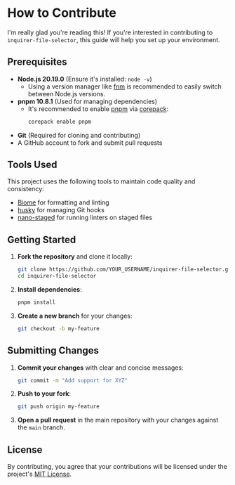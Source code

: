 # How to Contribute

I'm really glad you're reading this! If you're interested in contributing to `inquirer-file-selector`, this guide will help you set up your environment.

## Prerequisites

- **Node.js 20.19.0** (Ensure it's installed: `node -v`)
  - Using a version manager like [fnm](https://github.com/Schniz/fnm) is recommended to easily switch between Node.js versions.
- **pnpm 10.8.1** (Used for managing dependencies)
   - It's recommended to enable [pnpm](https://pnpm.io/) via [corepack](https://github.com/nodejs/corepack):
     ```sh
     corepack enable pnpm
     ```
- **Git** (Required for cloning and contributing)
- A GitHub account to fork and submit pull requests

## Tools Used

This project uses the following tools to maintain code quality and consistency:

- [Biome](https://biomejs.dev/) for formatting and linting
- [husky](https://github.com/typicode/husky) for managing Git hooks
- [nano-staged](https://github.com/usmanyunusov/nano-staged) for running linters on staged files

## Getting Started

1. **Fork the repository** and clone it locally:
   ```sh
   git clone https://github.com/YOUR_USERNAME/inquirer-file-selector.git
   cd inquirer-file-selector
   ```
2. **Install dependencies**:
   ```sh
   pnpm install
   ```
3. **Create a new branch** for your changes:
   ```sh
   git checkout -b my-feature
   ```

## Submitting Changes

1. **Commit your changes** with clear and concise messages:
   ```sh
   git commit -m "Add support for XYZ"
   ```
2. **Push to your fork**:
   ```sh
   git push origin my-feature
   ```
3. **Open a pull request** in the main repository with your changes against the `main` branch.

## License

By contributing, you agree that your contributions will be licensed under the project's [MIT License](LICENSE).

